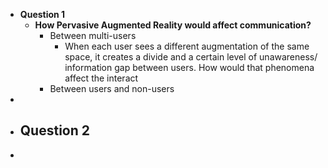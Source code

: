 - **Question 1**
	- **How Pervasive Augmented Reality would affect communication?**
		- Between multi-users
			- When each user sees a different augmentation of the same space, it creates a divide and a certain level of unawareness/ information gap between users. How would that phenomena affect the interact
		- Between users and non-users
-
- **Question 2**
	-
-